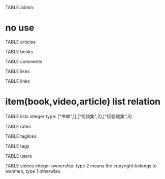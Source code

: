 TABLE admin:
# no use

TABLE articles

TABLE books

TABLE comments

TABLE likes

TABLE links
# item(book,video,article) list relation

TABLE lists
      integer type: ["书单",1],["视频集",2],["经验贴集",3]

TABLE rates

TABLE taglinks

TABLE tags

TABLE users

TABLE videos
      integer ownership: type 2 means the copyright belongs to wanmen, type 1 otherwise.


